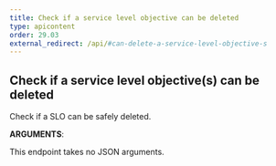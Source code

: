 ```yaml
---
title: Check if a service level objective can be deleted
type: apicontent
order: 29.03
external_redirect: /api/#can-delete-a-service-level-objective-s
---
```


## Check if a service level objective(s) can be deleted

Check if a SLO can be safely deleted.

**ARGUMENTS**:

This endpoint takes no JSON arguments.
